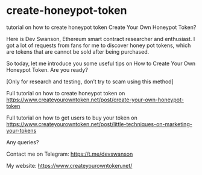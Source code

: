 # create-honeypot-token
tutorial on how to create honeypot token
Create Your Own Honeypot Token?

Here is Dev Swanson, Ethereum smart contract researcher and enthusiast. I got a lot of requests from fans for me to discover honey pot tokens, which are tokens that are cannot be sold after being purchased.

So today, let me introduce you some useful tips on How to Create Your Own Honeypot Token. Are you ready?

[Only for research and testing, don’t try to scam using this method]

Full tutorial on how to create honeypot token on https://www.createyourowntoken.net/post/create-your-own-honeypot-token

Full tutorial on how to get users to buy your token on https://www.createyourowntoken.net/post/little-techniques-on-marketing-your-tokens

Any queries?

Contact me on Telegram: https://t.me/devswanson

My website: https://www.createyourowntoken.net/
